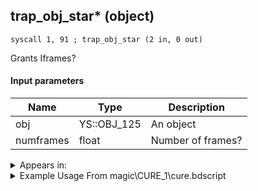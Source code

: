 ## trap_obj_star* (object)

`syscall 1, 91 ; trap_obj_star (2 in, 0 out)`

Grants Iframes?

#### Input parameters
| Name | Type | Description
|------|------|------------
| obj   | YS::OBJ_125   | An object
| numframes   | float   | Number of frames?




<details>
	<summary>Appears in:</summary>
| filename | Entity (obj)
|----------|-------------
| magic\CURE_1\cure.bdscript       |           
| magic\CURE_1lk\cure.bdscript       |           
| magic\CURE_2\cure.bdscript       |           
| magic\CURE_2lk\cure.bdscript       |           
| magic\CURE_3\cure.bdscript       |           
| magic\CURE_3lk\cure.bdscript       |           
| obj\B_EX220_LV99\b_ex.bdscript       | ((F) Saix’s claymore limit cut (Usable))          
| obj\F_EH050\f_eh.bdscript       | ((F) Floating building 1 (EH))          
| obj\M_EX050\m_ex.bdscript       | ((M) Large Body)          
| obj\M_EX050_WI\m_ex.bdscript       | ((M) Large Body (WI))          
| obj\P_AL000\p_al.bdscript       | ((P) Aladdin)          
| obj\P_EX030\p_ex.bdscript       | ((P) Goofy)          
| obj\P_EX030_NM\p_ex.bdscript       | ((P) Goofy (NM))          
| obj\P_EX030_TR\p_ex.bdscript       | ((N) Goofy (TR))          
| obj\P_EX030_XM\p_ex.bdscript       | ((P) Goofy (XM))          
| obj\P_WI030\p_ex.bdscript       | ((P) Goofy (WI))          

</details>

<details>
	<summary>Example Usage From magic\CURE_1\cure.bdscript</summary>
```
L506:
 jz L528
 pushFromFSp 20
 pushImmf 60
 syscall 1, 91 ; trap_obj_star (2 in, 0 out)
 pushImm 64
 pushImm L563
 pushFromFSp 20
 gosub 8, L696
 drop 
 jmp L528
```
</details>

